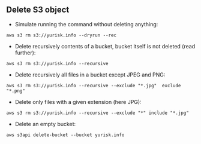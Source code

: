 ## Delete S3 object

- Simulate running the command without deleting anything:

`aws s3 rm s3://yurisk.info --dryrun --rec`

- Delete recursively contents of a bucket, bucket itself is not deleted (read further):

`aws s3 rm s3://yurisk.info --recursive`

- Delete recursively all files in a bucket except JPEG and PNG:

`aws s3 rm s3://yurisk.info --recursive --exclude "*.jpg"  exclude "*.png" `

- Delete only files with a given extension (here JPG):

`aws s3 rm s3://yurisk.info --recursive --exclude "*" include "*.jpg"`

- Delete an empty bucket:

`aws s3api delete-bucket --bucket yurisk.info`

